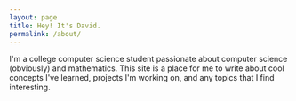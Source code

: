 ```yaml
---
layout: page
title: Hey! It's David.
permalink: /about/
---
```


I'm a college computer science student passionate about computer science (obviously) and mathematics. This site is a place for me to write about cool concepts I've learned, projects I'm working on, and any topics that I find interesting.